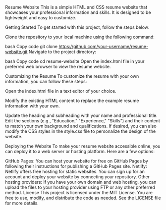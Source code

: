 Resume Website
This is a simple HTML and CSS resume website that showcases your professional information and skills. It is designed to be lightweight and easy to customize.

Getting Started
To get started with this project, follow the steps below:

Clone the repository to your local machine using the following command:

bash
Copy code
git clone https://github.com/your-username/resume-website.git
Navigate to the project directory:

bash
Copy code
cd resume-website
Open the index.html file in your preferred web browser to view the resume website.

Customizing the Resume
To customize the resume with your own information, you can follow these steps:

Open the index.html file in a text editor of your choice.

Modify the existing HTML content to replace the example resume information with your own.

Update the heading and subheading with your name and professional title.
Edit the sections (e.g., "Education," "Experience," "Skills") and their content to match your own background and qualifications.
If desired, you can also modify the CSS styles in the style.css file to personalize the design of the website.

Deploying the Website
To make your resume website accessible online, you can deploy it to a web server or hosting platform. Here are a few options:

GitHub Pages: You can host your website for free on GitHub Pages by following their instructions for publishing a GitHub Pages site.
Netlify: Netlify offers free hosting for static websites. You can sign up for an account and deploy your website by connecting your repository.
Other hosting providers: If you have your own domain and web hosting, you can upload the files to your hosting provider using FTP or any other preferred method.
License
This project is licensed under the MIT License. You are free to use, modify, and distribute the code as needed. See the LICENSE file for more details.
